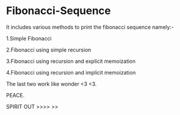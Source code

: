 # Fibonacci-Sequence

It includes various methods to print the fibonacci sequence namely:-

1.Simple Fibonacci

2.Fibonacci using simple recursion

3.Fibonacci using recursion and explicit memoization

4.Fibonacci using recursion and implicit memoization

The last two work like wonder <3 <3.

PEACE.


SPIRIT OUT >>>> >>
